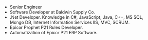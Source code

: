- Senior Engineer
- Software Developer at Baldwin Supply Co.
- .Net Developer. Knowledge in C#, JavaScript, Java, C++, MS SQL, Mongo DB, Internet Information Services IIS, MVC, SCRUM.
- Epicor Prophet P21 Rules Developer.
- Automatization of Epicor P21 ERP Software.
